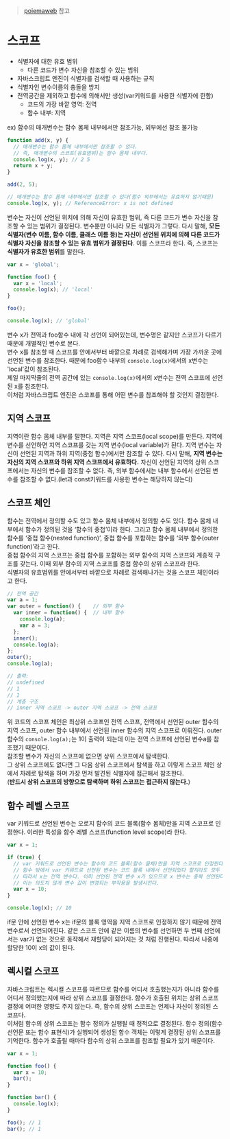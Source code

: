 > [poiemaweb](poiemaweb.com) 참고

# 스코프

- 식별자에 대한 유효 범위
  - 다른 코드가 변수 자신을 참조할 수 있는 범위
- 자바스크립트 엔진이 식별자를 검색할 때 사용하는 규칙
- 식별자인 변수이름의 충돌을 방지
- 전역공간을 제외하고 함수에 의해서만 생성(var키워드를 사용한 식별자에 한함)
  - 코드의 가장 바깥 영역: 전역
  - 함수 내부: 지역

ex) 함수의 매개변수는 함수 몸체 내부에서만 참조가능, 외부에선 참조 불가능

```javascript
function add(x, y) {
  // 매개변수는 함수 몸체 내부에서만 참조할 수 있다.
  // 즉, 매개변수의 스코프(유효범위)는 함수 몸체 내부다.
  console.log(x, y); // 2 5
  return x + y;
}

add(2, 5);

// 매개변수는 함수 몸체 내부에서만 참조할 수 있다(함수 외부에서는 유효하지 않기때문)
console.log(x, y); // ReferenceError: x is not defined
```

변수는 자신이 선언된 위치에 의해 자신이 유효한 범위, 즉 다른 코드가 변수 자신을 참조할 수 있는 범위가 결정된다. 변수뿐만 아니라 모든 식별자가 그렇다. 다시 말해, **모든 식별자(변수 이름, 함수 이름, 클래스 이름 등)는 자신이 선언된 위치에 의해 다른 코드가 식별자 자신을 참조할 수 있는 유효 범위가 결정된다**. 이를 스코프라 한다. 즉, 스코프는 **식별자가 유효한 범위**를 말한다.

```javascript
var x = 'global';

function foo() {
  var x = 'local';
  console.log(x); // 'local'
}

foo();

console.log(x); // 'global'
```

변수 x가 전역과 foo함수 내에 각 선언이 되어있는데, 변수명은 같지만 스코프가 다르기 때문에 개별적인 변수로 본다.  
변수 x를 참조할 때 스코프를 안에서부터 바깥으로 차례로 검색해가며 가장 가까운 곳에 선언된 변수를 참조한다. 때문에 foo함수 내부의 `console.log(x)`에서의 x변수는 'local'값이 참조된다.  
제일 마지막줄의 전역 공간에 있는 `console.log(x)`에서의 x변수는 전역 스코프에 선언된 x를 참조한다.  
이처럼 자바스크립트 엔진은 스코프를 통해 어떤 변수를 참조해야 할 것인지 결정한다.

## 지역 스코프

지역이란 함수 몸체 내부를 말한다. 지역은 지역 스코프(local scope)를 만든다. 지역에 변수를 선언하면 지역 스코프를 갖는 지역 변수(local variable)가 된다. 지역 변수는 자신이 선언된 지역과 하위 지역(중첩 함수)에서만 참조할 수 있다. 다시 말해, **지역 변수는 자신의 지역 스코프와 하위 지역 스코프에서 유효하다.** 자신이 선언된 지역의 상위 스코프에서는 자신의 변수를 참조할 수 없다. 즉, 외부 함수에서는 내부 함수에서 선언된 변수를 참조할 수 없다.(let과 const키워드를 사용한 변수는 해당하지 않는다)

## 스코프 체인

함수는 전역에서 정의할 수도 있고 함수 몸체 내부에서 정의할 수도 있다. 함수 몸체 내부에서 함수가 정의된 것을 ‘함수의 중첩’이라 한다. 그리고 함수 몸체 내부에서 정의한 함수를 ‘중첩 함수(nested function)’, 중첩 함수를 포함하는 함수를 ‘외부 함수(outer function)’라고 한다.  
중첩 함수의 지역 스코프는 중첩 함수를 포함하는 외부 함수의 지역 스코프와 계층적 구조를 갖는다. 이때 외부 함수의 지역 스코프를 중첩 함수의 상위 스코프라 한다.  
식별자의 유효범위를 안에서부터 바깥으로 차례로 검색해나가는 것을 스코프 체인이라고 한다.

```javascript
// 전역 공간
var a = 1;
var outer = function() {    // 외부 함수
  var inner = function() {  // 내부 함수
    console.log(a);
    var a = 3;
  };
  inner();
  console.log(a);
};
outer();
console.log(a);

// 출력:
// undefined
// 1
// 1
// 계층 구조
// inner 지역 스코프 -> outer 지역 스코프 -> 전역 스코프
```

위 코드의 스코프 체인은 최상위 스코프인 전역 스코프, 전역에서 선언된 outer 함수의 지역 스코프, outer 함수 내부에서 선언된 inner 함수의 지역 스코프로 이뤄진다.
outer함수의 `console.log(a);`는 1이 출력이 되는데 이는 전역 스코프에 선언된 변수a를 참조했기 때문이다.  
참조할 변수가 자신의 스코프에 없으면 상위 스코프에서 탐색한다.  
그 상위 스코프에도 없다면 그 다음 상위 스코프에서 탐색을 하고 이렇게 스코프 체인 상에서 차례로 탐색을 하며 가장 먼저 발견된 식별자에 접근해서 참조한다.  
(**반드시 상위 스코프의 방향으로 탐색하며 하위 스코프는 접근하지 않는다.**)

## 함수 레벨 스코프

var 키워드로 선언된 변수는 오로지 함수의 코드 블록(함수 몸체)만을 지역 스코프로 인정한다. 이러한 특성을 함수 레벨 스코프(function level scope)라 한다.  

```javascript
var x = 1;

if (true) {
  // var 키워드로 선언된 변수는 함수의 코드 블록(함수 몸체)만을 지역 스코프로 인정한다.
  // 함수 밖에서 var 키워드로 선언된 변수는 코드 블록 내에서 선언되었다 할지라도 모두 전역 변수다.
  // 따라서 x는 전역 변수다. 이미 선언된 전역 변수 x가 있으므로 x 변수는 중복 선언된다.
  // 이는 의도치 않게 변수 값이 변경되는 부작용을 발생시킨다.
  var x = 10;
}

console.log(x); // 10
```

if문 안에 선언한 변수 x는 if문의 블록 영역을 지역 스코프로 인정하지 않기 때문에 전역변수로서 선언되어진다. 같은 스코프 안에 같은 이름의 변수를 선언하면 두 번째 선언에서는 var가 없는 것으로 동작해서 재할당이 되어지는 것 처럼 진행된다. 따라서 나중에 할당한 10이 x의 값이 된다.

## 렉시컬 스코프

자바스크립트는 렉시컬 스코프를 따르므로 함수를 어디서 호출했는지가 아니라 함수를 어디서 정의했는지에 따라 상위 스코프를 결정한다. 함수가 호출된 위치는 상위 스코프 결정에 어떠한 영향도 주지 않는다. 즉, 함수의 상위 스코프는 언제나 자신이 정의된 스코프다.  
이처럼 함수의 상위 스코프는 함수 정의가 실행될 때 정적으로 결정된다. 함수 정의(함수 선언문 또는 함수 표현식)가 실행되어 생성된 함수 객체는 이렇게 결정된 상위 스코프를 기억한다. 함수가 호출될 때마다 함수의 상위 스코프를 참조할 필요가 있기 때문이다.

```javascript
var x = 1;

function foo() {
  var x = 10;
  bar();
}

function bar() {
  console.log(x);
}

foo(); // 1
bar(); // 1
```
